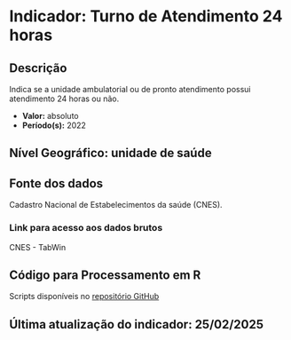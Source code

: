 # Indicador: Turno de Atendimento 24 horas

## Descrição

Indica se a unidade ambulatorial ou de pronto atendimento possui atendimento 24 horas ou não.

- **Valor:** absoluto
- **Período(s):** 2022

## Nível Geográfico: **unidade de saúde**

## Fonte dos dados
Cadastro Nacional de Estabelecimentos da saúde (CNES).

### Link para acesso aos dados brutos

CNES - TabWin

## Código para Processamento em R
Scripts disponíveis no [repositório GitHub](https://github.com/cem-usp/georedus)

## Última atualização do indicador: 25/02/2025
